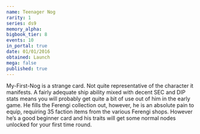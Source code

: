 ```yaml
---
name: Teenager Nog
rarity: 1
series: ds9
memory_alpha:
bigbook_tier: 8
events: 10
in_portal: true
date: 01/01/2016
obtained: Launch
mega: false
published: true
---
```


My-First-Nog is a strange card. Not quite representative of the character it manifests. A fairly adequate ship ability mixed with decent SEC and DIP stats means you will probably get quite a bit of use out of him in the early game. He fills the Ferengi collection out, however, he is an absolute pain to equip, requiring 35 faction items from the various Ferengi shops. However he’s a good beginner card and his traits will get some normal nodes unlocked for your first time round.
